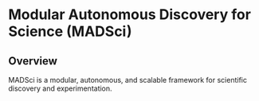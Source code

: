 # Modular Autonomous Discovery for Science (MADSci)

## Overview

MADSci is a modular, autonomous, and scalable framework for scientific discovery and experimentation.
